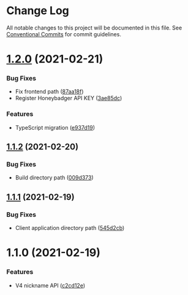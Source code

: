 # Change Log

All notable changes to this project will be documented in this file.
See [Conventional Commits](https://conventionalcommits.org) for commit guidelines.

# [1.2.0](https://github.com/garethlau/floatingfile-mono/compare/v1.1.2...v1.2.0) (2021-02-21)


### Bug Fixes

* Fix frontend path ([87aa18f](https://github.com/garethlau/floatingfile-mono/commit/87aa18f7730509663662f3596de9d20aa45c2e6a))
* Register Honeybadger API KEY ([3ae85dc](https://github.com/garethlau/floatingfile-mono/commit/3ae85dc436c1f1463864bd4dabd959d908b305b3))


### Features

* TypeScript migration ([e937d19](https://github.com/garethlau/floatingfile-mono/commit/e937d1986dec6164a06f20fe47bc1814418712e5))






## [1.1.2](https://github.com/garethlau/floatingfile-mono/compare/v1.1.1...v1.1.2) (2021-02-20)

### Bug Fixes

- Build directory path ([009d373](https://github.com/garethlau/floatingfile-mono/commit/009d37300a3d791223976c8e5b7fb5e819975b77))

## [1.1.1](https://github.com/garethlau/floatingfile-mono/compare/v1.1.0...v1.1.1) (2021-02-19)

### Bug Fixes

- Client application directory path ([545d2cb](https://github.com/garethlau/floatingfile-mono/commit/545d2cbc0f9685d63fc176fe87b4e018516120fb))

# 1.1.0 (2021-02-19)

### Features

- V4 nickname API ([c2cd12e](https://github.com/garethlau/floatingfile-mono/commit/c2cd12e903a074a077cdd5ba33289368bfe105f4))
